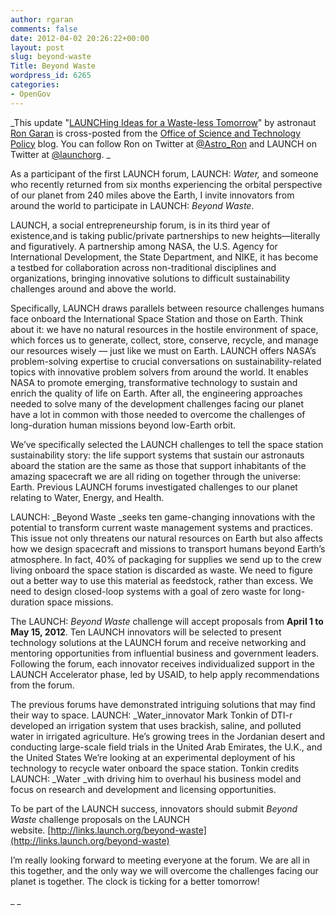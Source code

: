 ```yaml
---
author: rgaran
comments: false
date: 2012-04-02 20:26:22+00:00
layout: post
slug: beyond-waste
Title: Beyond Waste
wordpress_id: 6265
categories:
- OpenGov
---
```


_This update "[LAUNCHing Ideas for a Waste-less Tomorrow](http://www.whitehouse.gov/blog/2012/04/02/launching-ideas-waste-less-tomorrow)" by astronaut [Ron Garan](http://www.jsc.nasa.gov/Bios/htmlbios/garan-rj.html) is cross-posted from the [Office of Science and Technology Policy](http://www.whitehouse.gov/administration/eop/ostp) blog. You can follow Ron on Twitter at [@Astro_Ron](https://twitter.com/#!/astro_ron) and LAUNCH on Twitter at [@launchorg](http://twitter.com/launchorg). _

As a participant of the first LAUNCH forum, LAUNCH: _Water,_ and someone who recently returned from six months experiencing the orbital perspective of our planet from 240 miles above the Earth, I invite innovators from around the world to participate in LAUNCH: _Beyond Waste_.

LAUNCH, a social entrepreneurship forum, is in its third year of existence,and is taking public/private partnerships to new heights—literally and figuratively. A partnership among NASA, the U.S. Agency for International Development, the State Department, and NIKE, it has become a testbed for collaboration across non-traditional disciplines and organizations, bringing innovative solutions to difficult sustainability challenges around and above the world.

Specifically, LAUNCH draws parallels between resource challenges humans face onboard the International Space Station and those on Earth. Think about it: we have no natural resources in the hostile environment of space, which forces us to generate, collect, store, conserve, recycle, and manage our resources wisely — just like we must on Earth. LAUNCH offers NASA’s problem-solving expertise to crucial conversations on sustainability-related topics with innovative problem solvers from around the world. It enables NASA to promote emerging, transformative technology to sustain and enrich the quality of life on Earth. After all, the engineering approaches needed to solve many of the development challenges facing our planet have a lot in common with those needed to overcome the challenges of long-duration human missions beyond low-Earth orbit.

We’ve specifically selected the LAUNCH challenges to tell the space station sustainability story: the life support systems that sustain our astronauts aboard the station are the same as those that support inhabitants of the amazing spacecraft we are all riding on together through the universe: Earth. Previous LAUNCH forums investigated challenges to our planet relating to Water, Energy, and Health.

LAUNCH: _Beyond Waste _seeks ten game-changing innovations with the potential to transform current waste management systems and practices. This issue not only threatens our natural resources on Earth but also affects how we design spacecraft and missions to transport humans beyond Earth’s atmosphere. In fact, 40% of packaging for supplies we send up to the crew living onboard the space station is discarded as waste. We need to figure out a better way to use this material as feedstock, rather than excess. We need to design closed-loop systems with a goal of zero waste for long-duration space missions.

The LAUNCH: _Beyond Waste_ challenge will accept proposals from **April 1 to May 15, 2012**. Ten LAUNCH innovators will be selected to present technology solutions at the LAUNCH forum and receive networking and mentoring opportunities from influential business and government leaders. Following the forum, each innovator receives individualized support in the LAUNCH Accelerator phase, led by USAID, to help apply recommendations from the forum.

The previous forums have demonstrated intriguing solutions that may find their way to space. LAUNCH: _Water_innovator Mark Tonkin of DTI-r developed an irrigation system that uses brackish, saline, and polluted water in irrigated agriculture. He’s growing trees in the Jordanian desert and conducting large-scale field trials in the United Arab Emirates, the U.K., and the United States We’re looking at an experimental deployment of his technology to recycle water onboard the space station. Tonkin credits LAUNCH: _Water _with driving him to overhaul his business model and focus on research and development and licensing opportunities.

To be part of the LAUNCH success, innovators should submit _Beyond Waste_ challenge proposals on the LAUNCH website. [http://links.launch.org/beyond-waste](http://links.launch.org/beyond-waste)

I’m really looking forward to meeting everyone at the forum. We are all in this together, and the only way we will overcome the challenges facing our planet is together. The clock is ticking for a better tomorrow!

_
_

